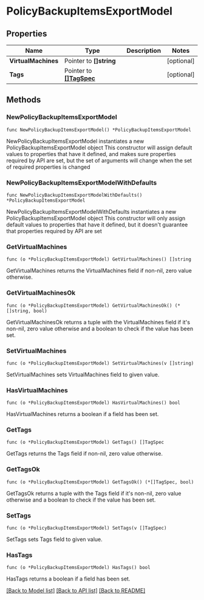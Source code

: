 # PolicyBackupItemsExportModel

## Properties

Name | Type | Description | Notes
------------ | ------------- | ------------- | -------------
**VirtualMachines** | Pointer to **[]string** |  | [optional] 
**Tags** | Pointer to [**[]TagSpec**](TagSpec.md) |  | [optional] 

## Methods

### NewPolicyBackupItemsExportModel

`func NewPolicyBackupItemsExportModel() *PolicyBackupItemsExportModel`

NewPolicyBackupItemsExportModel instantiates a new PolicyBackupItemsExportModel object
This constructor will assign default values to properties that have it defined,
and makes sure properties required by API are set, but the set of arguments
will change when the set of required properties is changed

### NewPolicyBackupItemsExportModelWithDefaults

`func NewPolicyBackupItemsExportModelWithDefaults() *PolicyBackupItemsExportModel`

NewPolicyBackupItemsExportModelWithDefaults instantiates a new PolicyBackupItemsExportModel object
This constructor will only assign default values to properties that have it defined,
but it doesn't guarantee that properties required by API are set

### GetVirtualMachines

`func (o *PolicyBackupItemsExportModel) GetVirtualMachines() []string`

GetVirtualMachines returns the VirtualMachines field if non-nil, zero value otherwise.

### GetVirtualMachinesOk

`func (o *PolicyBackupItemsExportModel) GetVirtualMachinesOk() (*[]string, bool)`

GetVirtualMachinesOk returns a tuple with the VirtualMachines field if it's non-nil, zero value otherwise
and a boolean to check if the value has been set.

### SetVirtualMachines

`func (o *PolicyBackupItemsExportModel) SetVirtualMachines(v []string)`

SetVirtualMachines sets VirtualMachines field to given value.

### HasVirtualMachines

`func (o *PolicyBackupItemsExportModel) HasVirtualMachines() bool`

HasVirtualMachines returns a boolean if a field has been set.

### GetTags

`func (o *PolicyBackupItemsExportModel) GetTags() []TagSpec`

GetTags returns the Tags field if non-nil, zero value otherwise.

### GetTagsOk

`func (o *PolicyBackupItemsExportModel) GetTagsOk() (*[]TagSpec, bool)`

GetTagsOk returns a tuple with the Tags field if it's non-nil, zero value otherwise
and a boolean to check if the value has been set.

### SetTags

`func (o *PolicyBackupItemsExportModel) SetTags(v []TagSpec)`

SetTags sets Tags field to given value.

### HasTags

`func (o *PolicyBackupItemsExportModel) HasTags() bool`

HasTags returns a boolean if a field has been set.


[[Back to Model list]](../README.md#documentation-for-models) [[Back to API list]](../README.md#documentation-for-api-endpoints) [[Back to README]](../README.md)


